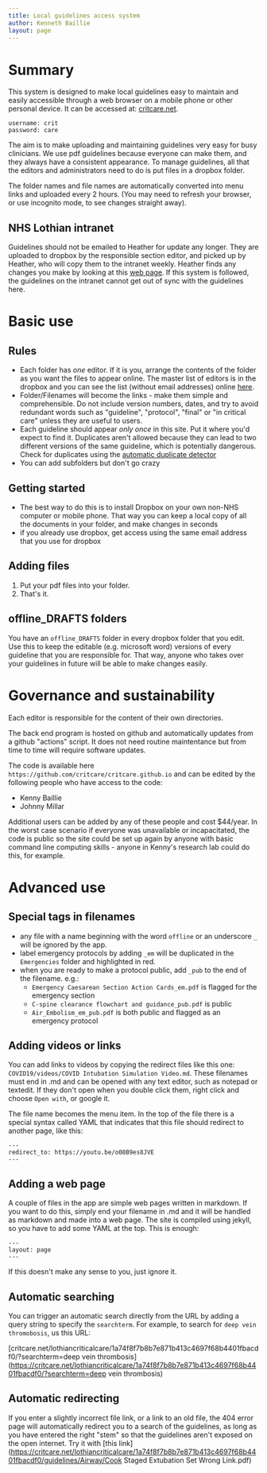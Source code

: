 ```yaml
---
title: Local guidelines access system
author: Kenneth Baillie
layout: page
---
```


# Summary


This system is designed to make local guidelines easy to maintain and easily accessible through a web browser on a mobile phone or other personal device. It can be accessed at: [critcare.net](https://critcare.net).

```
username: crit
password: care
```

The aim is to make uploading and maintaining guidelines very easy for busy clinicians. We use pdf guidelines because everyone can make them, and they always have a consistent appearance. To manage guidelines, all that the editors and administrators need to do is put files in a dropbox folder.

The folder names and file names are automatically converted into menu links and uploaded every 2 hours. (You may need to refresh your browser, or use incognito mode, to see changes straight away).

## NHS Lothian intranet

Guidelines should not be emailed to Heather for update any longer. They are uploaded to dropbox by the responsible section editor, and picked up by Heather, who will copy them to the intranet weekly. Heather finds any changes you make by looking at this [web page](https://critcare.net/lothiancriticalcare/1a74f8f7b8b7e871b413c4697f68b4401fbacdf0/changes). If this system is followed, the guidelines on the intranet cannot get out of sync with the guidelines here. 

# Basic use

## Rules

- Each folder has *one* editor. If it is you, arrange the contents of the folder as you want the files to appear online. The master list of editors is in the dropbox and you can see the list (without email addresses) online [here](https://critcare.net/lothiancriticalcare/1a74f8f7b8b7e871b413c4697f68b4401fbacdf0/editors).
- Folder/Filenames will become the links - make them simple and comprehensible. Do not include version numbers, dates, and try to avoid redundant words such as "guideline", "protocol", "final" or "in critical care" unless they are useful to users.
- Each guideline should appear *only once* in this site. Put it where you'd expect to find it. Duplicates aren't allowed because they can lead to two different versions of the same guideline, which is potentially dangerous. Check for duplicates using the [automatic duplicate detector](https://critcare.net/lothiancriticalcare/1a74f8f7b8b7e871b413c4697f68b4401fbacdf0/duplicates)
- You can add subfolders but don't go crazy

## Getting started

- The best way to do this is to install Dropbox on your own non-NHS computer or mobile phone. That way you can keep a local copy of all the documents in your folder, and make changes in seconds
- if you already use dropbox, get access using the same email address that you use for dropbox

## Adding files

1. Put your pdf files into your folder.
2. That's it.

## offline_DRAFTS folders

You have an `offline_DRAFTS` folder in every dropbox folder that you edit. Use this to keep the editable (e.g. microsoft word) versions of every guideline that you are responsible for. That way, anyone who takes over your guidelines in future will be able to make changes easily.

# Governance and sustainability

Each editor is responsible for the content of their own directories. 

The back end program is hosted on github and automatically updates from a github "actions" script. It does not need routine maintentance but from time to time will require software updates. 

The code is available here `https://github.com/critcare/critcare.github.io` and can be edited by the following people who have access to the code: 

- Kenny Baillie
- Johnny Millar

Additional users can be added by any of these people and cost $44/year. In the worst case scenario if everyone was unavailable or incapacitated, the code is public so the site could be set up again by anyone with basic command line computing skills - anyone in Kenny's research lab could do this, for example. 

# Advanced use

## Special tags in filenames

- any file with a name beginning with the word `offline` or an underscore `_` will be ignored by the app.
- label emergency protocols by adding `_em` will be duplicated in the `Emergencies` folder and highlighted in red.
- when you are ready to make a protocol public, add `_pub` to the end of the filename. e.g.:
	- `Emergency Caesarean Section Action Cards_em.pdf` is flagged for the emergency section
	- `C-spine clearance flowchart and guidance_pub.pdf` is public
	- `Air_Embolism_em_pub.pdf` is both public and flagged as an emergency protocol

## Adding videos or links

You can add links to videos by copying the redirect files like this one: `COVID19/videos/COVID Intubation Simulation Video.md`. These filenames must end in .md and can be opened with any text editor, such as notepad or textedit. If they don't open when you double click them, right click and choose `Open with`, or google it.

The file name becomes the menu item. In the top of the file there is a special syntax called YAML that indicates that this file should redirect to another page, like this: 

```
---
redirect_to: https://youtu.be/o08B9es8JVE
---
```

## Adding a web page

A couple of files in the app are simple web pages written in markdown. If you want to do this, simply end your filename in .md and it will be handled as markdown and made into a web page. The site is compiled using jekyll, so you have to add some YAML at the top. This is enough: 

```
---
layout: page
---
```

If this doesn't make any sense to you, just ignore it.

## Automatic searching

You can trigger an automatic search directly from the URL by adding a query string to specify the `searchterm`. For example, to search for `deep vein thromobosis`, us this URL:

[critcare.net/lothiancriticalcare/1a74f8f7b8b7e871b413c4697f68b4401fbacdf0/?searchterm=deep vein thrombosis](https://critcare.net/lothiancriticalcare/1a74f8f7b8b7e871b413c4697f68b4401fbacdf0/?searchterm=deep vein thrombosis)

## Automatic redirecting

If you enter a slightly incorrect file link, or a link to an old file, the 404 error page will automatically redirect you to a search of the guidelines, as long as you have entered the right "stem" so that the guidelines aren't exposed on the open internet. Try it with [this link](https://critcare.net/lothiancriticalcare/1a74f8f7b8b7e871b413c4697f68b4401fbacdf0/guidelines/Airway/Cook Staged Extubation Set Wrong Link.pdf)








